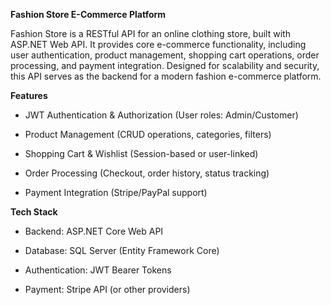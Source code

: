 **Fashion Store E-Commerce Platform**

Fashion Store is a RESTful API for an online clothing store, built with ASP.NET Web API. It provides core e-commerce functionality,
including user authentication, product management, shopping cart operations, order processing, and payment integration. 
Designed for scalability and security, this API serves as the backend for a modern fashion e-commerce platform.

**Features**

- JWT Authentication & Authorization (User roles: Admin/Customer)

- Product Management (CRUD operations, categories, filters)

- Shopping Cart & Wishlist (Session-based or user-linked)

- Order Processing (Checkout, order history, status tracking)

- Payment Integration (Stripe/PayPal support)


**Tech Stack**

- Backend: ASP.NET Core Web API

- Database: SQL Server (Entity Framework Core)

- Authentication: JWT Bearer Tokens

- Payment: Stripe API (or other providers)
